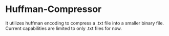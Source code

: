 # Huffman-Compressor
It utilizes huffman encoding to compress a .txt file into a smaller binary file. Current capabilities are limited to only .txt files for now.
